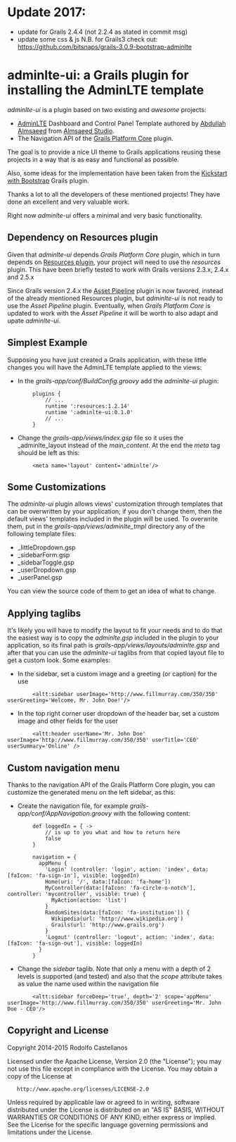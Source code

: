# Update 2017:
- update for Grails 2.4.4 (not 2.2.4 as stated in commit msg)
- update some css & js
N.B. for Grails3 check out:
https://github.com/bitsnaps/grails-3.0.9-bootstrap-adminlte

adminlte-ui: a Grails plugin for installing the AdminLTE template
=================================================================

_adminlte-ui_ is a plugin based on two existing and *awesome* projects:

* [AdminLTE](http://almsaeedstudio.com/preview) Dashboard and Control Panel Template authored by [Abdullah Almsaeed](https://twitter.com/Almasaeed2010) from [Almsaeed Studio](http://almsaeedstudio.com).
* The Navigation API of the [Grails Platform Core](http://grails.org/plugin/platform-core) plugin.

The goal is to provide a nice UI theme to Grails applications reusing these projects in a way that is as easy and functional as possible.

Also, some ideas for the implementation have been taken from the [Kickstart with Bootstrap](https://grails.org/plugin/kickstart-with-bootstrap) Grails plugin.

Thanks a lot to all the developers of these mentioned projects! They have done an excellent and very valuable work.

Right now _adminlte-ui_ offers a minimal and very basic functionality.

Dependency on Resources plugin
------------------------------

Given that _adminlte-ui_ depends _Grails Platform Core_ plugin, which in turn
depends on [Resources plugin](http://grails.org/plugin/resources), your project
will need to use the _resources_ plugin. This have been briefly tested to work
with Grails versions 2.3.x, 2.4.x and 2.5.x

Since Grails version 2.4.x the [Asset Pipeline](http://grails.org/plugin/asset-pipeline)
plugin is now favored, instead of the already mentioned Resources plugin, but
_adminlte-ui_ is not ready to use the _Asset Pipeline_ plugin. Eventually, when
_Grails Platform Core_ is updated to work with the _Asset Pipeline_ it will be
worth to also adapt and upate _adminlte-ui_.

Simplest Example
----------------

Supposing you have just created a Grails application, with these little changes you will have the AdminLTE template applied to the views:

* In the _grails-app/conf/BuildConfig.groovy_ add the _adminlte-ui_ plugin:

```
        plugins {
            // ...
            runtime ':resources:1.2.14'
            runtime ':adminlte-ui:0.1.0'
            // ...
        }
```

* Change the _grails-app/views/index.gsp_ file so it uses the _adminlte_layout instead of the _main_content_. At the end the _meta_ tag should be left as this:

```
        <meta name='layout' content='adminlte'/>
```

Some Customizations
-------------------

The _adminlte-ui_ plugin allows views' customization through templates that can be overwritten by your application; if you don't change them, then the default views' templates included in the plugin will be used. To overwrite them, put in the _grails-app/views/adminlte_tmpl_ directory any of the following template files:

* _littleDropdown.gsp
* _sidebarForm.gsp
* _sidebarToggle.gsp
* _userDropdown.gsp
* _userPanel.gsp

You can view the source code of them to get an idea of what to change.

Applying taglibs
----------------

It's likely you will have to modify the layout to fit your needs and to do that the easiest way is to copy the _adminlte.gsp_ included in the plugin to your application, so its final path is _grails-app/views/layouts/adminlte.gsp_ and after that you can use the _adminlte-ui_ taglibs from that copied layout file to get a custom look. Some examples:

* In the sidebar, set a custom image and a greeting (or caption) for the use

```
        <altt:sidebar userImage='http://www.fillmurray.com/350/350' userGreeting='Welcome, Mr. John Doe!'/>
```

* In the top right corner user dropdown of the header bar, set a custom image and other fields for the user

```
        <altt:header userName='Mr. John Doe' userImage='http://www.fillmurray.com/350/350' userTitle='CEO' userSummary='Online' />
```

Custom navigation menu
----------------------

Thanks to the navigation API of the Grails Platform Core plugin, you can customize the generated menu on the left sidebar, as this:

* Create the navigation file, for example _grails-app/conf/AppNavigation.groovy_ with the following content:

```
        def loggedIn = { ->
            // is up to you what and how to return here
            false
        }

        navigation = {
          appMenu {
            'Login' (controller: 'login', action: 'index', data:[faIcon: 'fa-sign-in'], visible: loggedIn)
            Home(uri: '/', data:[faIcon: 'fa-home'])
            MyController(data:[faIcon: 'fa-circle-o-notch'], controller: 'mycontroller', visible: true) {
              MyAction(action: 'list')
            }
            RandomSites(data:[faIcon: 'fa-institution']) {
              Wikipedia(url: 'http://www.wikipedia.org')
              Grails(url: 'http://www.grails.org')
            }
            'Logout' (controller: 'logout', action: 'index', data:[faIcon: 'fa-sign-out'], visible: loggedIn)
          }
        }
```

* Change the _sidebar_ taglib. Note that only a menu with a depth of 2 levels is supported (and tested) and also that the _scope_ attribute takes as value the name used within the navigation file

```
        <altt:sidebar forceDeep='true', depth='2' scope='appMenu' userImage='http://www.fillmurray.com/350/350' userGreeting='Mr. John Doe - CEO'/>
```

Copyright and License
---------------------

   Copyright 2014-2015 Rodolfo Castellanos

   Licensed under the Apache License, Version 2.0 (the "License");
   you may not use this file except in compliance with the License.
   You may obtain a copy of the License at

       http://www.apache.org/licenses/LICENSE-2.0

   Unless required by applicable law or agreed to in writing, software
   distributed under the License is distributed on an "AS IS" BASIS,
   WITHOUT WARRANTIES OR CONDITIONS OF ANY KIND, either express or implied.
   See the License for the specific language governing permissions and
   limitations under the License.
